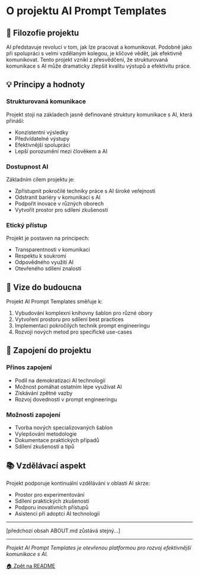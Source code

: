 # O projektu AI Prompt Templates

## 🎯 Filozofie projektu

AI představuje revoluci v tom, jak lze pracovat a komunikovat. Podobně jako při spolupráci s velmi vzdělaným kolegou, je klíčové vědět, jak efektivně komunikovat. Tento projekt vznikl z přesvědčení, že strukturovaná komunikace s AI může dramaticky zlepšit kvalitu výstupů a efektivitu práce.

## 💡 Principy a hodnoty

### Strukturovaná komunikace
Projekt stojí na základech jasně definované struktury komunikace s AI, která přináší:
- Konzistentní výsledky
- Předvídatelné výstupy
- Efektivnější spolupráci
- Lepší porozumění mezi člověkem a AI

### Dostupnost AI
Základním cílem projektu je:
- Zpřístupnit pokročilé techniky práce s AI široké veřejnosti
- Odstranit bariéry v komunikaci s AI
- Podpořit inovace v různých oborech
- Vytvořit prostor pro sdílení zkušeností

### Etický přístup
Projekt je postaven na principech:
- Transparentnosti v komunikaci
- Respektu k soukromí
- Odpovědného využití AI
- Otevřeného sdílení znalostí

## 🌱 Vize do budoucna

Projekt AI Prompt Templates směřuje k:
1. Vybudování komplexní knihovny šablon pro různé obory
2. Vytvoření prostoru pro sdílení best practices
3. Implementaci pokročilých technik prompt engineeringu
4. Rozvoji nových metod pro specifické use-cases

## 🤝 Zapojení do projektu

### Přínos zapojení
- Podíl na demokratizaci AI technologií
- Možnost pomáhat ostatním lépe využívat AI
- Získávání zpětné vazby
- Rozvoj dovedností v prompt engineeringu

### Možnosti zapojení
- Tvorba nových specializovaných šablon
- Vylepšování metodologie
- Dokumentace praktických případů
- Sdílení zkušeností a tipů

## 📚 Vzdělávací aspekt

Projekt podporuje kontinuální vzdělávání v oblasti AI skrze:
- Prostor pro experimentování
- Sdílení praktických zkušeností
- Podporu inovativních přístupů
- Asistenci při adoptci AI technologií

---


[předchozí obsah ABOUT.md zůstává stejný...]

---

*Projekt AI Prompt Templates je otevřenou platformou pro rozvoj efektivnější komunikace s AI.*

[🏠 Zpět na README](./README.md)
